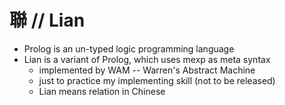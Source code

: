 # 聯 // Lian

- Prolog is an un-typed logic programming language
- Lian is a variant of Prolog, which uses mexp as meta syntax
  - implemented by WAM -- Warren's Abstract Machine
  - just to practice my implementing skill (not to be released)
  - Lian means relation in Chinese
